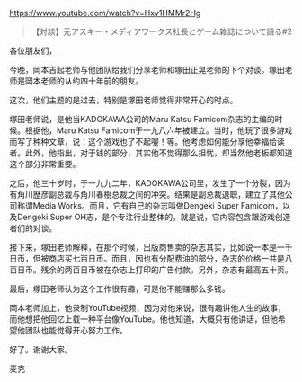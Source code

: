 https://www.youtube.com/watch?v=Hxv1HMMr2Hg

> 【対談】元アスキー・メディアワークス社長とゲーム雑誌について語る#2 

各位朋友们，

今晚，岡本吉起老师与他团队给我们分享老师和塚田正晃老师的下个对谈。塚田老师是岡本老师的从约四十年前的朋友。

这次，他们主题的是过去，特别是塚田老师觉得非常开心的时点。

塚田老师说，是他当KADOKAWA公司的Maru Katsu Famicom杂志的主编的时候。根据他，Maru Katsu Famicom于一九八六年被建立。当时，他玩了很多游戏而写了种种文章，说：这个游戏也了不起喔！等。他考虑如何能分享他幸福给读者。此外，他指出，对于钱的部分，其实他不觉得那么担忧，却当然他老板都知道这个部分非常重要。

之后，他三十岁时，于一九九二年，KADOKAWA公司里，发生了一个分裂，因为有角川歴彦副总裁与角川春樹总裁之间的冲突。结果是副总裁退职，建立了其他公司称谓Media Works。而且，它有自己的杂志叫做Dengeki Super Famicom，以及Dengeki Super OH志，是个专注行业整体的。就是说，它内容包含跟游戏创造者们的对谈。

接下来，塚田老师解释，在那个时候，出版商售卖的杂志其实，比如说一本是一千日币，但被商店买七百日币。而且，因也有分配费油的部分，杂志的价格一共是八百日币。残余的两百日币被在杂志上打印的广告付款。另外，杂志有最高五十页。

最后，塚田老师认为这个工作很有趣，可是他不能赚那么多钱。

岡本老师加上，他录制YouTube视频，因为对他来说，很有趣讲他人生的故事，而他想把他回忆上载一种平台像YouTube。他也知道，大概只有他讲话，但他希望他团队也能觉得开心努力工作。

好了。谢谢大家。

麦克
